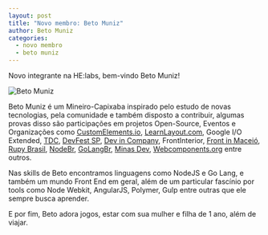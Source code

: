 ```yaml
---
layout: post
title: "Novo membro: Beto Muniz"
author: Beto Muniz
categories:
  - novo membro
  - beto muniz
---
```


Novo integrante na HE:labs, bem-vindo Beto Muniz!

![Beto Muniz](/blog/images/posts/2014-10-08/beto-muniz.png)
<!--more-->

Beto Muniz é um Mineiro-Capixaba inspirado pelo estudo de novas tecnologias, pela comunidade e também disposto a contribuir, algumas provas disso são participações em projetos Open-Source, Eventos e Organizações como [CustomElements.io](http://customelements.io/), [LearnLayout.com](http://pt-br.learnlayout.com/), Google I/O Extended, [TDC](http://www.thedevelopersconference.com.br/tdc/2014/saopaulo/trilha-node-js), [DevFest SP](http://sp.devfest.com.br/), [Dev in Company](http://devincompany.org/), FrontInterior, [Front in Maceió](http://frontinmaceio.com.br/), [Rupy Brasil](http://rupy.com.br/), [NodeBr](http://www.meetup.com/NodeBR-Minas-Gerais/), [GoLangBr](http://www.meetup.com/golangbr/), [Minas Dev](http://minasdev.org/), [Webcomponents.org](http://webcomponents.org/) entre outros.

Nas skills de Beto encontramos linguagens como NodeJS e Go Lang, e também um mundo Front End em geral, além de um particular fascínio por tools como Node Webkit, AngularJS, Polymer, Gulp entre outras que ele sempre busca aprender.

E por fim, Beto adora jogos, estar com sua mulher e filha de 1 ano, além de viajar.